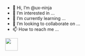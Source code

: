 - 👋 Hi, I’m @ux-ninja
- 👀 I’m interested in ...
- 🌱 I’m currently learning ...
- 💞️ I’m looking to collaborate on ...
- 📫 How to reach me ...

<img src="https://firebasestorage.googleapis.com/v0/b/bmsit-project-manager-79627.appspot.com/o/loding1.gif?alt=media&token=9899464d-b8e2-4ed1-ad64-fd33d7ffabb5" width="40" height="40" />
<!---
ux-ninja/ux-ninja is a ✨ special ✨ repository because its `README.md` (this file) appears on your GitHub profile.
You can click the Preview link to take a look at your changes.
--->
